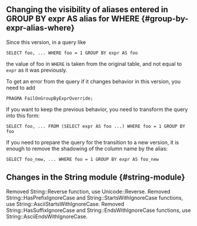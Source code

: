 ## Changing the visibility of aliases entered in GROUP BY expr AS alias for WHERE {#group-by-expr-alias-where}

Since this version, in a query like

```yql
SELECT foo, ... WHERE foo = 1 GROUP BY expr AS foo
```

the value of foo in `WHERE` is taken from the original table, and not equal to `expr` as it was previously.

To get an error from the query if it changes behavior in this version, you need to add

```yql
PRAGMA FailOnGroupByExprOverride;
```

If you want to keep the previous behavior, you need to transform the query into this form:

```yql
SELECT foo, ... FROM (SELECT expr AS foo ...) WHERE foo = 1 GROUP BY foo
```

If you need to prepare the query for the transition to a new version, it is enough to remove the shadowing of the column name by the alias:

```yql
SELECT foo_new, ... WHERE foo = 1 GROUP BY expr AS foo_new
```

## Changes in the String module {#string-module}

Removed String::Reverse function, use Unicode::Reverse.
Removed String::HasPrefixIgnoreCase and String::StartsWithIgnoreCase functions, use String::AsciiStartsWithIgnoreCase.
Removed String::HasSuffixIgnoreCase and String::EndsWithIgnoreCase functions, use String::AsciiEndsWithIgnoreCase.
